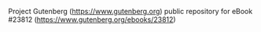 Project Gutenberg (https://www.gutenberg.org) public repository for eBook #23812 (https://www.gutenberg.org/ebooks/23812)
